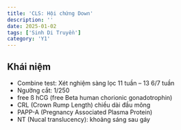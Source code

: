 ```yaml
---
title: 'CLS: Hội chứng Down'
description: ''
date: 2025-01-02
tags: ['Sinh Di Truyền']
category: 'Y1'
---
```

<!-- markdownlint-disable MD046 MD029 -->

## Khái niệm

* Combine test: Xét nghiệm sàng lọc 11 tuần – 13 6/7 tuần
* Ngưỡng cắt: 1/250
* free ß hCG (free Beta human chorionic gonadotrophin)
* CRL (Crown Rump Length) chiều dài đầu mông
* PAPP-A (Pregnancy Associated Plasma Protein)
* NT (Nucal translucency): khoảng sáng sau gáy
